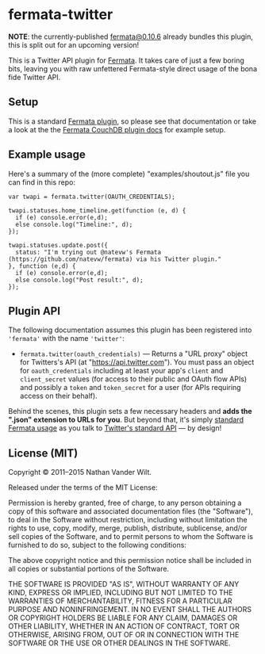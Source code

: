 # fermata-twitter

**NOTE**: the currently-published fermata@0.10.6 already bundles this plugin, this is split out for an upcoming version!

This is a Twitter API plugin for [Fermata](https://github.com/natevw/fermata). It takes care of just a few boring bits, leaving you with raw unfettered Fermata-style direct usage of the bona fide Twitter API.


## Setup

This is a standard [Fermata plugin](https://github.com/natevw/fermata#plugins), so please see that documentation or take a look at the the [Fermata CouchDB plugin docs](https://github.com/natevw/fermata-couchdb#setup) for example setup.


## Example usage

Here's a summary of the (more complete) "examples/shoutout.js" file you can find in this repo:

    var twapi = fermata.twitter(OAUTH_CREDENTIALS);
    
    twapi.statuses.home_timeline.get(function (e, d) {
      if (e) console.error(e,d);
      else console.log("Timeline:", d);
    });
    
    twapi.statuses.update.post({
      status: "I'm trying out @natevw's Fermata (https://github.com/natevw/fermata) via his Twitter plugin."
    }, function (e,d) {
      if (e) console.error(e,d);
      else console.log("Post result:", d);
    });

    
## Plugin API

The following documentation assumes this plugin has been registered into `'fermata'` with the name `'twitter'`:

- `fermata.twitter(oauth_credentials)` — Returns a "URL proxy" object for Twitters's API (at "https://api.twitter.com"). You must pass an object for `oauth_credentials` including at least your app's `client` and `client_secret` values (for access to their public and OAuth flow APIs) and possibly a `token` and `token_secret` for a user (for APIs requiring access on their behalf).

Behind the scenes, this plugin sets a few necessary headers and **adds the ".json" extension to URLs for you**. But beyond that, it's simply [standard Fermata usage](https://github.com/natevw/fermata#complete-documentation) as you talk to [Twitter's standard API](https://dev.twitter.com/docs/api) — by design!


## License (MIT)

Copyright © 2011–2015 Nathan Vander Wilt.

Released under the terms of the MIT License:

Permission is hereby granted, free of charge, to any person obtaining a copy
of this software and associated documentation files (the "Software"), to deal
in the Software without restriction, including without limitation the rights
to use, copy, modify, merge, publish, distribute, sublicense, and/or sell
copies of the Software, and to permit persons to whom the Software is
furnished to do so, subject to the following conditions:

The above copyright notice and this permission notice shall be included in
all copies or substantial portions of the Software.

THE SOFTWARE IS PROVIDED "AS IS", WITHOUT WARRANTY OF ANY KIND, EXPRESS OR
IMPLIED, INCLUDING BUT NOT LIMITED TO THE WARRANTIES OF MERCHANTABILITY,
FITNESS FOR A PARTICULAR PURPOSE AND NONINFRINGEMENT. IN NO EVENT SHALL THE
AUTHORS OR COPYRIGHT HOLDERS BE LIABLE FOR ANY CLAIM, DAMAGES OR OTHER
LIABILITY, WHETHER IN AN ACTION OF CONTRACT, TORT OR OTHERWISE, ARISING FROM,
OUT OF OR IN CONNECTION WITH THE SOFTWARE OR THE USE OR OTHER DEALINGS IN
THE SOFTWARE.
